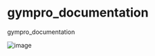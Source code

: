 # gympro_documentation
gympro_documentation

![image](https://user-images.githubusercontent.com/12432802/194910480-c301d03c-6900-4596-a664-8ef3debbda71.png)
